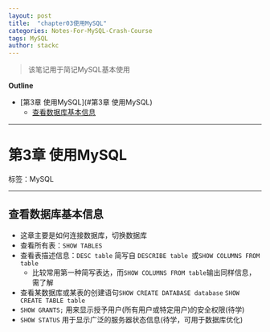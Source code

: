 ```yaml
---
layout: post
title:  "chapter03使用MySQL"
categories: Notes-For-MySQL-Crash-Course
tags: MySQL
author: stackc
---
```



>该笔记用于简记MySQL基本使用




**Outline**

- [第3章 使用MySQL](#第3章 使用MySQL)
  - [查看数据库基本信息](#查看数据库基本信息)



---

# 第3章 使用MySQL

标签：MySQL

---

## 查看数据库基本信息

- 这章主要是如何连接数据库，切换数据库
- 查看所有表：`SHOW TABLES`
- 查看表描述信息：`DESC table` 简写自 `DESCRIBE table `或`SHOW COLUMNS FROM table`
    - 比较常用第一种简写表达，而`SHOW COLUMNS FROM table`输出同样信息，需了解
- 查看某数据库或某表的创建语句`SHOW CREATE DATABASE database` `SHOW CREATE TABLE table`
- `SHOW GRANTS;` 用来显示授予用户(所有用户或特定用户)的安全权限(待学)
- `SHOW STATUS` 用于显示广泛的服务器状态信息(待学，可用于数据库优化)

